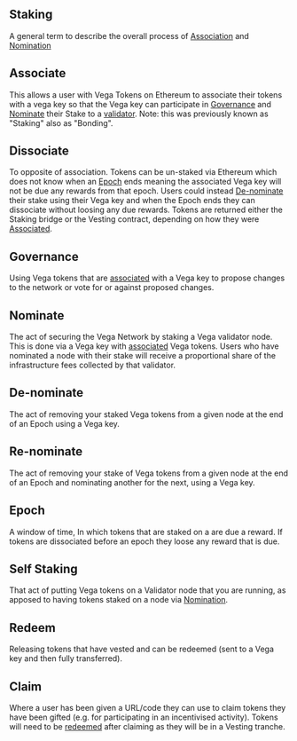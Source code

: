 ## Staking
A general term to describe the overall process of [Association](#associate) and [Nomination](#nominate)

## Associate
This allows a user with Vega Tokens on Ethereum to associate their tokens with a vega key so that the Vega key can participate in [Governance](#Governance) and [Nominate](#Nominate) their Stake to a [validator](distributed-ledger-glossary.md#validators).
Note: this was previously known as "Staking" also as "Bonding".

## Dissociate
To opposite of association. Tokens can be un-staked via Ethereum which does not know when an [Epoch](#Epoch) ends meaning the associated Vega key will not be due any rewards from that epoch. Users could instead [De-nominate](#De-nominate) their stake using their Vega key and when the Epoch ends they can dissociate without loosing any due rewards.
Tokens are returned either the Staking bridge or the Vesting contract, depending on how they were [Associated](#associate).

## Governance
Using Vega tokens that are [associated](#associate) with a Vega key to propose changes to the network or vote for or against proposed changes.

## Nominate
The act of securing the Vega Network by staking a Vega validator node. This is done via a Vega key with [associated](#associate) Vega tokens. Users who have nominated a node with their stake will receive a proportional share of the infrastructure fees collected by that validator. 

## De-nominate
The act of removing your staked Vega tokens from a given node at the end of an Epoch using a Vega key.

## Re-nominate
The act of removing your stake of Vega tokens from a given node at the end of an Epoch and nominating another for the next, using a Vega key.

## Epoch
A window of time, In which tokens that are staked on a are due a reward. If tokens are dissociated before an epoch they loose any reward that is due.

## Self Staking 
That act of putting Vega tokens on a Validator node that you are running, as apposed to having tokens staked on a node via [Nomination](#Nominate).
 
## Redeem
Releasing tokens that have vested and can be redeemed (sent to a Vega key and then fully transferred).

## Claim
Where a user has been given a URL/code they can use to claim tokens they have been gifted (e.g. for participating in an incentivised activity). Tokens will need to be [redeemed](#redeem) after claiming as they will be in a Vesting tranche.